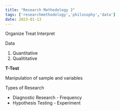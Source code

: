 ```yaml
---
title: "Research Methodology 2"
tags: ['researchmethodology','philosophy','data']
date: 2023-01-13
---
```


Organize
Treat 
Interpret


Data
1. Quantitative
2. Qualititative 

**T-Test**

Manipulation of sample and variables

Types of Research
- Diagnostic Research - Frequency
- Hypothesis Testing - Experiment
    